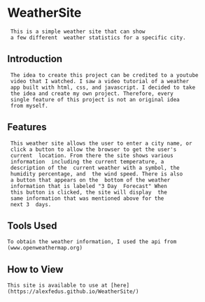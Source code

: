 # WeatherSite
     This is a simple weather site that can show  
     a few different  weather statistics for a specific city. 
## Introduction
     The idea to create this project can be credited to a youtube  
     video that I watched. I saw a video tutorial of a weather  
     app built with html, css, and javascript. I decided to take  
     the idea and create my own project. Therefore, every  
     single feature of this project is not an original idea  
     from myself. 

## Features
     This weather site allows the user to enter a city name, or  
     click a button to allow the browser to get the user's  
     current  location. From there the site shows various  
     information  including the current temperature, a  
     description of the  current weather with a symbol, the  
     humidity percentage, and  the wind speed. There is also  
     a button that appears on the  bottom of the weather  
     information that is labeled "3 Day  Forecast" When  
     this button is clicked, the site will display  the  
     same information that was mentioned above for the  
     next 3  days.

## Tools Used
    To obtain the weather information, I used the api from 
    (www.openweathermap.org)

## How to View
    This site is available to use at [here](https://alexfedus.github.io/WeatherSite/)

